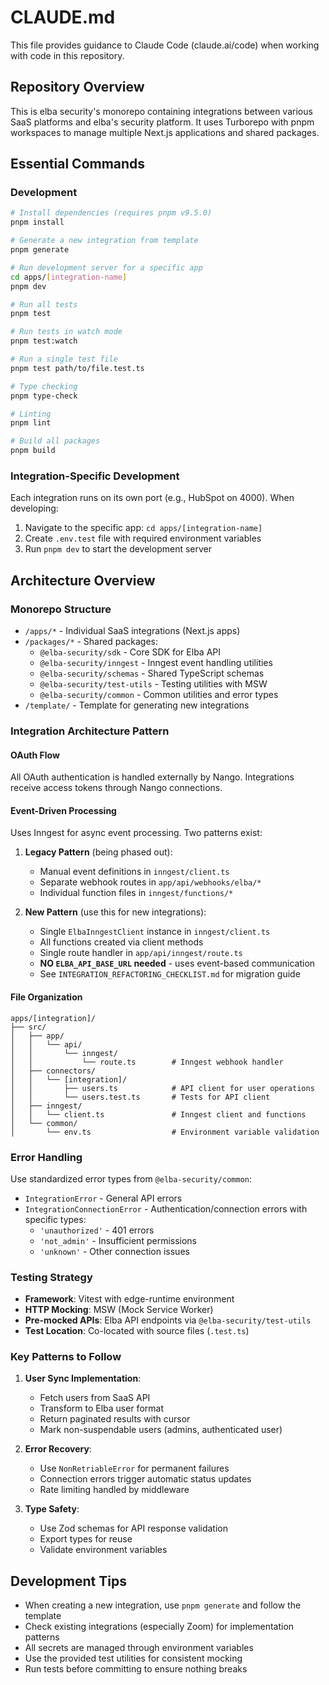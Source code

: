 # CLAUDE.md

This file provides guidance to Claude Code (claude.ai/code) when working with code in this repository.

## Repository Overview

This is elba security's monorepo containing integrations between various SaaS platforms and elba's security platform. It uses Turborepo with pnpm workspaces to manage multiple Next.js applications and shared packages.

## Essential Commands

### Development

```bash
# Install dependencies (requires pnpm v9.5.0)
pnpm install

# Generate a new integration from template
pnpm generate

# Run development server for a specific app
cd apps/[integration-name]
pnpm dev

# Run all tests
pnpm test

# Run tests in watch mode
pnpm test:watch

# Run a single test file
pnpm test path/to/file.test.ts

# Type checking
pnpm type-check

# Linting
pnpm lint

# Build all packages
pnpm build
```

### Integration-Specific Development

Each integration runs on its own port (e.g., HubSpot on 4000). When developing:

1. Navigate to the specific app: `cd apps/[integration-name]`
2. Create `.env.test` file with required environment variables
3. Run `pnpm dev` to start the development server

## Architecture Overview

### Monorepo Structure

- `/apps/*` - Individual SaaS integrations (Next.js apps)
- `/packages/*` - Shared packages:
  - `@elba-security/sdk` - Core SDK for Elba API
  - `@elba-security/inngest` - Inngest event handling utilities
  - `@elba-security/schemas` - Shared TypeScript schemas
  - `@elba-security/test-utils` - Testing utilities with MSW
  - `@elba-security/common` - Common utilities and error types
- `/template/` - Template for generating new integrations

### Integration Architecture Pattern

#### OAuth Flow

All OAuth authentication is handled externally by Nango. Integrations receive access tokens through Nango connections.

#### Event-Driven Processing

Uses Inngest for async event processing. Two patterns exist:

1. **Legacy Pattern** (being phased out):

   - Manual event definitions in `inngest/client.ts`
   - Separate webhook routes in `app/api/webhooks/elba/*`
   - Individual function files in `inngest/functions/*`

2. **New Pattern** (use this for new integrations):
   - Single `ElbaInngestClient` instance in `inngest/client.ts`
   - All functions created via client methods
   - Single route handler in `app/api/inngest/route.ts`
   - **NO `ELBA_API_BASE_URL` needed** - uses event-based communication
   - See `INTEGRATION_REFACTORING_CHECKLIST.md` for migration guide

#### File Organization

```
apps/[integration]/
├── src/
│   ├── app/
│   │   └── api/
│   │       └── inngest/
│   │           └── route.ts        # Inngest webhook handler
│   ├── connectors/
│   │   └── [integration]/
│   │       ├── users.ts            # API client for user operations
│   │       └── users.test.ts       # Tests for API client
│   ├── inngest/
│   │   └── client.ts               # Inngest client and functions
│   └── common/
│       └── env.ts                  # Environment variable validation
```

### Error Handling

Use standardized error types from `@elba-security/common`:

- `IntegrationError` - General API errors
- `IntegrationConnectionError` - Authentication/connection errors with specific types:
  - `'unauthorized'` - 401 errors
  - `'not_admin'` - Insufficient permissions
  - `'unknown'` - Other connection issues

### Testing Strategy

- **Framework**: Vitest with edge-runtime environment
- **HTTP Mocking**: MSW (Mock Service Worker)
- **Pre-mocked APIs**: Elba API endpoints via `@elba-security/test-utils`
- **Test Location**: Co-located with source files (`.test.ts`)

### Key Patterns to Follow

1. **User Sync Implementation**:

   - Fetch users from SaaS API
   - Transform to Elba user format
   - Return paginated results with cursor
   - Mark non-suspendable users (admins, authenticated user)

2. **Error Recovery**:

   - Use `NonRetriableError` for permanent failures
   - Connection errors trigger automatic status updates
   - Rate limiting handled by middleware

3. **Type Safety**:
   - Use Zod schemas for API response validation
   - Export types for reuse
   - Validate environment variables

## Development Tips

- When creating a new integration, use `pnpm generate` and follow the template
- Check existing integrations (especially Zoom) for implementation patterns
- All secrets are managed through environment variables
- Use the provided test utilities for consistent mocking
- Run tests before committing to ensure nothing breaks
